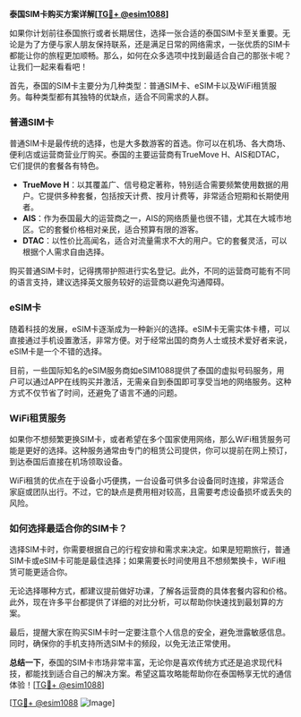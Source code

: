 **泰国SIM卡购买方案详解[[TG💪+ @esim1088](https://t.me/s/esim1088)]**

如果你计划前往泰国旅行或者长期居住，选择一张合适的泰国SIM卡至关重要。无论是为了方便与家人朋友保持联系，还是满足日常的网络需求，一张优质的SIM卡都能让你的旅程更加顺畅。那么，如何在众多选项中找到最适合自己的那张卡呢？让我们一起来看看吧！

首先，泰国的SIM卡主要分为几种类型：普通SIM卡、eSIM卡以及WiFi租赁服务。每种类型都有其独特的优缺点，适合不同需求的人群。

### **普通SIM卡**
普通SIM卡是最传统的选择，也是大多数游客的首选。你可以在机场、各大商场、便利店或运营商营业厅购买。泰国的主要运营商有TrueMove H、AIS和DTAC，它们提供的套餐各有特色。

- **TrueMove H**：以其覆盖广、信号稳定著称，特别适合需要频繁使用数据的用户。它提供多种套餐，包括按天计费、按月计费等，非常适合短期和长期使用者。
- **AIS**：作为泰国最大的运营商之一，AIS的网络质量也很不错，尤其在大城市地区。它的套餐价格相对亲民，适合预算有限的游客。
- **DTAC**：以性价比高闻名，适合对流量需求不大的用户。它的套餐灵活，可以根据个人需求自由选择。

购买普通SIM卡时，记得携带护照进行实名登记。此外，不同的运营商可能有不同的语言支持，建议选择英文服务较好的运营商以避免沟通障碍。

### **eSIM卡**
随着科技的发展，eSIM卡逐渐成为一种新兴的选择。eSIM卡无需实体卡槽，可以直接通过手机设置激活，非常方便。对于经常出国的商务人士或技术爱好者来说，eSIM卡是一个不错的选择。

目前，一些国际知名的eSIM服务商如eSIM1088提供了泰国的虚拟号码服务，用户可以通过APP在线购买并激活，无需亲自到泰国即可享受当地的网络服务。这种方式不仅节省了时间，还避免了语言不通的问题。

### **WiFi租赁服务**
如果你不想频繁更换SIM卡，或者希望在多个国家使用网络，那么WiFi租赁服务可能是更好的选择。这种服务通常由专门的租赁公司提供，你可以提前在网上预订，到达泰国后直接在机场领取设备。

WiFi租赁的优点在于设备小巧便携，一台设备可供多台设备同时连接，非常适合家庭或团队出行。不过，它的缺点是费用相对较高，且需要考虑设备损坏或丢失的风险。

### **如何选择最适合你的SIM卡？**
选择SIM卡时，你需要根据自己的行程安排和需求来决定。如果是短期旅行，普通SIM卡或eSIM卡可能是最佳选择；如果需要长时间使用且不想频繁换卡，WiFi租赁可能更适合你。

无论选择哪种方式，都建议提前做好功课，了解各运营商的具体套餐内容和价格。此外，现在许多平台都提供了详细的对比分析，可以帮助你快速找到最划算的方案。

最后，提醒大家在购买SIM卡时一定要注意个人信息的安全，避免泄露敏感信息。同时，确保你的手机支持所选SIM卡的频段，以免无法正常使用。

**总结一下**，泰国的SIM卡市场非常丰富，无论你是喜欢传统方式还是追求现代科技，都能找到适合自己的解决方案。希望这篇攻略能帮助你在泰国畅享无忧的通信体验！[[TG💪+ @esim1088](https://t.me/s/esim1088)]

[[TG💪+ @esim1088](https://t.me/s/esim1088) ![Image](https://i.postimg.cc/4NQfJmqS/Snipaste-2025-05-13-00-14-12.png)]